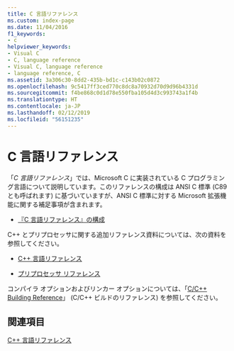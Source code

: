 ```yaml
---
title: C 言語リファレンス
ms.custom: index-page
ms.date: 11/04/2016
f1_keywords:
- c
helpviewer_keywords:
- Visual C
- C, language reference
- Visual C, language reference
- language reference, C
ms.assetid: 3a306c30-8dd2-435b-bd1c-c143b02c0872
ms.openlocfilehash: 9c5417ff3ced770c8dc8a70932d70d9d96b4331d
ms.sourcegitcommit: f4be868c0d1d78e550fba105d4d3c993743a1f4b
ms.translationtype: HT
ms.contentlocale: ja-JP
ms.lasthandoff: 02/12/2019
ms.locfileid: "56151235"
---
```

# <a name="c-language-reference"></a>C 言語リファレンス

「*C 言語リファレンス*」では、Microsoft C に実装されている C プログラミング言語について説明しています。このリファレンスの構成は ANSI C 標準 (C89 とも呼ばれます) に基づいていますが、ANSI C 標準に対する Microsoft 拡張機能に関する補足事項が含まれます。

- [『C 言語リファレンス』の構成](../c-language/organization-of-the-c-language-reference.md)

C++ とプリプロセッサに関する追加リファレンス資料については、次の資料を参照してください。

- [C++ 言語リファレンス](../cpp/cpp-language-reference.md)

- [プリプロセッサ リファレンス](../preprocessor/c-cpp-preprocessor-reference.md)

コンパイラ オプションおよびリンカー オプションについては、「[C/C++ Building Reference](../build/reference/c-cpp-building-reference.md)」 (C/C++ ビルドのリファレンス) を参照してください。

## <a name="see-also"></a>関連項目

[C++ 言語リファレンス](../cpp/cpp-language-reference.md)
